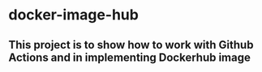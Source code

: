 # docker-image-hub


## This project is to show how to work with Github Actions and in implementing Dockerhub image